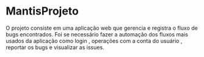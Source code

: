 # MantisProjeto
O projeto consiste em uma aplicação web que gerencia e registra o fluxo de bugs encontrados. 
Foi se necessário fazer a automação dos fluxos mais usados da aplicação como login , operações com a conta do usuário , reportar os bugs e visualizar as issues.
